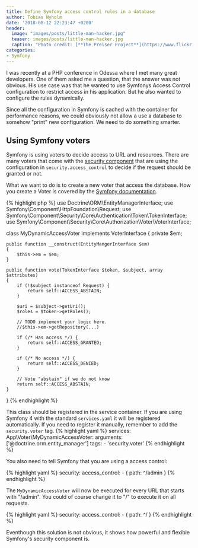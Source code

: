 ```yaml
---
title: Define Symfony access control rules in a database
author: Tobias Nyholm
date: '2018-08-12 22:23:47 +0200'
header:
  image: "images/posts/little-man-hacker.jpg"
  teaser: images/posts/little-man-hacker.jpg
  caption: "Photo credit: [**The Preiser Project**](https://www.flickr.com/photos/thepreiserproject/)"
categories:
- Symfony
---
```


I was recently at a PHP conference in Odessa where I met many great developers. 
One of them asked me a question, that the answer was not obvious. His use case
was that he wanted to use Symfonys Access Control configuration to restrict access 
in his application. But he also wanted to configure the rules dynamically. 

Since all the configuration in Symfony is cached with the container for performance
reasons, we could obviously not allow a use a database to somehow "print" new configuration.
We need to do something smarter. 

## Using Symfony voters

Symfony is using voters to decide access to URL and resources. There are many
voters that come with the [security component](https://github.com/symfony/symfony/tree/4.1/src/Symfony/Component/Security/Core/Authorization/Voter) 
that are using the configuration in `security.access_control` to decide if the request
should be granted or not. 

What we want to do is to create a new voter that access the database. How you create
a Voter is covered by the [Symfony documentation](https://symfony.com/doc/current/security/voters.html).   

{% highlight php %}
use Doctrine\ORM\EntityManagerInterface;
use Symfony\Component\HttpFoundation\Request;
use Symfony\Component\Security\Core\Authentication\Token\TokenInterface;
use Symfony\Component\Security\Core\Authorization\Voter\VoterInterface;

class MyDynamicAccessVoter implements VoterInterface
{
    private $em;
    
    public function __construct(EntityMangerInterface $em)
    {
        $this->em = $em;
    }
    
    public function vote(TokenInterface $token, $subject, array $attributes)
    {
        if (!$subject instanceof Request) {
            return self::ACCESS_ABSTAIN;
        }

        $uri = $subject->getUri();
        $roles = $token->getRoles();
        
        // TODO implement your logic here.
        //$this->em->getRepository(...)
        
        if (/* Has access */) {
            return self::ACCESS_GRANTED;
        }
        
        if (/* No access */) {
            return self::ACCESS_DENIED;
        }
        
        // Vote "abstain" if we do not know
        return self::ACCESS_ABSTAIN;
    }
}
{% endhighlight %}

This class should be registered in the service container. If you are using
Symfony 4 with the standard `services.yaml` it will be registered automatically. 
If you need to register it manually, remember to add the `security.voter` tag. 
{% highlight yaml %}
services:
    App\Voter\MyDynamicAccessVoter:
        arguments: ['@doctrine.orm.entity_manager']
        tags:
          - 'security.voter'
{% endhighlight %}

You also need to tell Symfony that you are using a access control: 

{% highlight yaml %}
security:
    access_control:
         - { path: ^/admin }
{% endhighlight %}

The `MyDynamicAccessVoter` will now be executed for every URL that starts with 
"/admin". You could of course change it to "/" to execute it on all requests. 

{% highlight yaml %}
security:
    access_control:
         - { path: ^/ }
{% endhighlight %}

Eventhough this solution is not obvious, it shows how powerful and flexible 
Symfony's security component is. 
